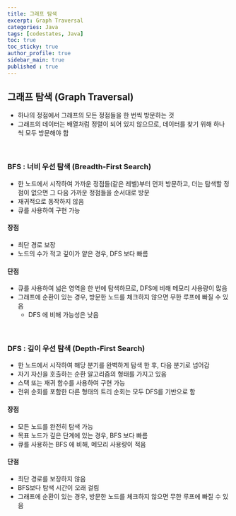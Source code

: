 ```yaml
---
title: 그래프 탐색
excerpt: Graph Traversal
categories: Java
tags: [codestates, Java]
toc: true
toc_sticky: true
author_profile: true
sidebar_main: true
published : true
---
```


## 그래프 탐색 (Graph Traversal)
- 하나의 정점에서 그래프의 모든 정점들을 한 번씩 방문하는 것 
- 그래프의 데이터는 배열처럼 정렬이 되어 있지 않으므로, 데이터를 찾기 위해 하나씩 모두 방문해야 함

<br>

### BFS : 너비 우선 탐색 (Breadth-First Search)
- 한 노드에서 시작하여 가까운 정점들(같은 레벨)부터 먼저 방문하고, 더는 탐색할 정점이 없으면 그 다음 가까운 정점들을 순서대로 방문
- 재귀적으로 동작하지 않음
- 큐를 사용하여 구현 가능

#### 장점
- 최단 경로 보장
- 노드의 수가 적고 깊이가 얕은 경우, DFS 보다 빠름

#### 단점
- 큐를 사용하여 넓은 영역을 한 번에 탐색하므로, DFS에 비해 메모리 사용량이 많음 
- 그래프에 순환이 있는 경우, 방문한 노드를 체크하지 않으면 무한 루프에 빠질 수 있음
  - DFS 에 비해 가능성은 낮음

<br>

### DFS : 깊이 우선 탐색 (Depth-First Search)
- 한 노드에서 시작하여 해당 분기를 완벽하게 탐색 한 후, 다음 분기로 넘어감
- 자기 자신을 호출하는 순환 알고리즘의 형태를 가지고 있음
- 스택 또는 재귀 함수를 사용하여 구현 가능
- 전위 순회를 포함한 다른 형태의 트리 순회는 모두 DFS를 기반으로 함

#### 장점
- 모든 노드를 완전히 탐색 가능
- 목표 노드가 깊은 단계에 있는 경우, BFS 보다 빠름
- 큐를 사용하는 BFS 에 비해, 메모리 사용량이 적음

#### 단점
- 최단 경로를 보장하지 않음
- BFS보다 탐색 시간이 오래 걸림 
- 그래프에 순환이 있는 경우, 방문한 노드를 체크하지 않으면 무한 루프에 빠질 수 있음


